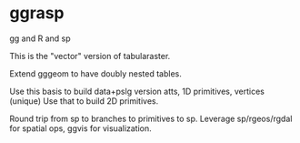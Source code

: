 # ggrasp

gg and R and sp

This is the "vector" version of tabularaster. 

Extend gggeom to have doubly nested tables. 

Use this basis to build data+pslg version atts, 1D primitives, vertices (unique)
Use that to build 2D primitives. 

Round trip from sp to branches to primitives to sp. Leverage sp/rgeos/rgdal for spatial ops, ggvis for visualization. 

